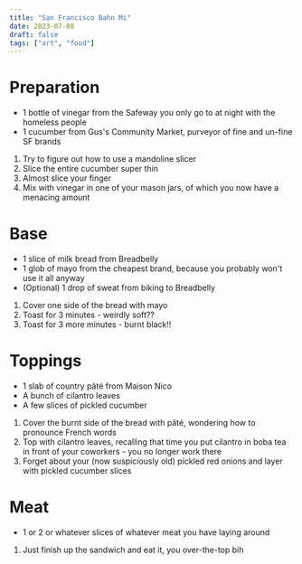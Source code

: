 ```yaml
---
title: "San Francisco Bahn Mi"
date: 2023-07-08
draft: false
tags: ["art", "food"]
---
```

# Preparation
* 1 bottle of vinegar from the Safeway you only go to at night with the homeless people
* 1 cucumber from Gus's Community Market, purveyor of fine and un-fine SF brands

1. Try to figure out how to use a mandoline slicer
2. Slice the entire cucumber super thin
3. Almost slice your finger
4. Mix with vinegar in one of your mason jars, of which you now have a menacing amount

# Base
* 1 slice of milk bread from Breadbelly
* 1 glob of mayo from the cheapest brand, because you probably won't use it all anyway
* (Optional) 1 drop of sweat from biking to Breadbelly

1. Cover one side of the bread with mayo
2. Toast for 3 minutes - weirdly soft??
3. Toast for 3 more minutes - burnt black!!

# Toppings
* 1 slab of country pâté from Maison Nico
* A bunch of cilantro leaves
* A few slices of pickled cucumber

1. Cover the burnt side of the bread with pâté, wondering how to pronounce French words
2. Top with cilantro leaves, recalling that time you put cilantro in boba tea in front of your coworkers - you no longer work there
3. Forget about your (now suspiciously old) pickled red onions and layer with pickled cucumber slices

# Meat
* 1 or 2 or whatever slices of whatever meat you have laying around

1. Just finish up the sandwich and eat it, you over-the-top bih  
